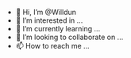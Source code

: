 - 👋 Hi, I’m @Willdun
- 👀 I’m interested in ...
- 🌱 I’m currently learning ...
- 💞️ I’m looking to collaborate on ...
- 📫 How to reach me ...

<!---
Willdun/Willdun is a ✨ special ✨ repository because its `README.md` (this file) appears on your GitHub profile.
You can click the Preview link to take a look at your changes.
--->
